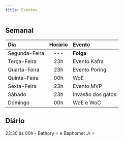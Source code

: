```yaml
---
title: Eventos
---
```


## Semanal

| Dia | Horário | Evento |
| :--  | :--: | :-- |
| Segunda-Feira | --- | **Folga** |
| Terça-Feira  | 23h | Evento Kafra |
| Quarta-Feira | 23h | Evento Poring |
| Quinta-Feira | 00h | WoE |
| Sexta-Feira | 23h | Evento MVP |
| Sábado | 23h | Invasão dos gatos |
| Domingo | 00h | WoE e WoC |

## Diário

23:30 às 00h - Bathory :star: e Baphomet Jr :star:
